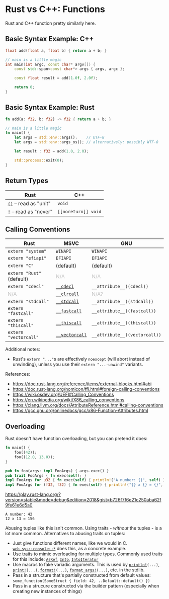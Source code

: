 # Rust vs C++: Functions

Rust and C++ function pretty similarly here.



## Basic Syntax Example: C++

```cpp
float add(float a, float b) { return a + b; }

// main is a little magic
int main(int argc, const char* argv[]) {
    const std::span<const char*> args { argv, argc };

    const float result = add(1.0f, 2.0f);

    return 0;
}
```



## Basic Syntax Example: Rust

```rust
fn add(a: f32, b: f32) -> f32 { return a + b; }

// main is a little magic
fn main() {
    let args = std::env::args();    // UTF-8
    let args = std::env::args_os(); // alternatively: possibly WTF-8

    let result : f32 = add(1.0, 2.0);

    std::process::exit(0);
}
```



## Return Types

| Rust                                                                          | C++ |
| ------------------------------------------------------------------------------| ----|
| [`()`](https://doc.rust-lang.org/std/primitive.unit.html) – read as "unit"    | `void`
| [`!`](https://doc.rust-lang.org/std/primitive.never.html) – read as "never"   | `[[noreturn]] void`



## Calling Conventions

| Rust                                  | MSVC                                                                      | GNU                                       |
| --------------------------------------| --------------------------------------------------------------------------| ------------------------------------------|
| `extern "system"`                     | `WINAPI`                                                                  | `WINAPI`                                  |
| `extern "efiapi"`                     | `EFIAPI`                                                                  | `EFIAPI`                                  |
| `extern "C"`                          | (default)                                                                 | (default)                                 |
| `extern "Rust"` (default)             | <span style="opacity: 25%">N/A</span>                                     | <span style="opacity: 25%">N/A</span>     |
| `extern "cdecl"`                      | [`__cdecl`](https://learn.microsoft.com/en-us/cpp/cpp/cdecl)              | `__attribute__((cdecl))`                  |
| <span style="opacity: 25%">N/A</span> | [`__clrcall`](https://learn.microsoft.com/en-us/cpp/cpp/clrcall)          | <span style="opacity: 25%">N/A?</span>    |
| `extern "stdcall"`                    | [`__stdcall`](https://learn.microsoft.com/en-us/cpp/cpp/stdcall)          | `__attribute__((stdcall))`                |
| `extern "fastcall"`                   | [`__fastcall`](https://learn.microsoft.com/en-us/cpp/cpp/fastcall)        | `__attribute__((fastcall))`               |
| `extern "thiscall"`                   | [`__thiscall`](https://learn.microsoft.com/en-us/cpp/cpp/thiscall)        | `__attribute__((thiscall))`               |
| `extern "vectorcall"`                 | [`__vectorcall`](https://learn.microsoft.com/en-us/cpp/cpp/vectorcall)    | `__attribute__((vectorcall))`             |

Additional notes:
-   Rust's `extern "..."`s are effectively `noexcept` (will abort instead of unwinding), unless you use their `extern "...-unwind"` variants.

References:
-   <https://doc.rust-lang.org/reference/items/external-blocks.html#abi>
-   <https://doc.rust-lang.org/nomicon/ffi.html#foreign-calling-conventions>
-   <https://wiki.osdev.org/UEFI#Calling_Conventions>
-   <https://en.wikipedia.org/wiki/X86_calling_conventions>
-   <https://clang.llvm.org/docs/AttributeReference.html#calling-conventions>
-   <https://gcc.gnu.org/onlinedocs/gcc/x86-Function-Attributes.html>



## Overloading

Rust doesn't have function overloading, but you can pretend it does:

```rust
fn main() {
    foo((42));
    foo((12.0, 13.0));
}

pub fn foo(args: impl FooArgs) { args.exec() }
pub trait FooArgs { fn exec(self); }
impl FooArgs for u32 { fn exec(self) { println!("A number: {}", self) } }
impl FooArgs for (f32, f32) { fn exec(self) { println!("{} x {} = {}", self.0, self.1, self.0 * self.1) } }
```
<https://play.rust-lang.org/?version=stable&mode=debug&edition=2018&gist=b726f7f6e21c250aba62f9fe61e6d5a0>
```text
A number: 42
12 x 13 = 156
```

Abusing tuples like this isn't common.  Using traits - *without* the tuples - is a lot more common.  Alternatives to abusing traits on tuples:

-   Just give functions different names, like we would in C.
    [`web_sys::console::*`](https://docs.rs/web-sys/latest/web_sys/console/index.html) does this, as a concrete example.
-   [Use traits](https://medium.com/@jreem/advanced-rust-using-traits-for-argument-overloading-c6a6c8ba2e17) to mimic overloading for multiple types. Commonly used traits for this include: [`AsRef`], [`Into`], [`IntoIterator`]
-   Use macros to fake variadic arguments. This is used by <code>[println!]\(...\)</code>, <code>[print!]\(...\)</code>, <code>[format!]\(...\)</code>, <code>[format_args!]\(...\)</code>, etc. in the stdlib.
-   Pass in a structure that's partially constructed from default values:
    `some_function(SomeStruct { field: 42, ..Default::default() })`
-   Pass in a strucure constructed via the builder pattern (especially when creating new instances of things)



<!-- References -->

[`AsRef`]:          https://doc.rust-lang.org/std/convert/trait.AsRef.html
[`Into`]:           https://doc.rust-lang.org/std/convert/trait.Into.html
[`IntoIterator`]:   https://doc.rust-lang.org/std/iter/trait.IntoIterator.html

[println!]:         https://doc.rust-lang.org/std/macro.println.html
[print!]:           https://doc.rust-lang.org/std/macro.print.html
[format!]:          https://doc.rust-lang.org/std/macro.format.html
[format_args!]:     https://doc.rust-lang.org/std/macro.format_args.html
